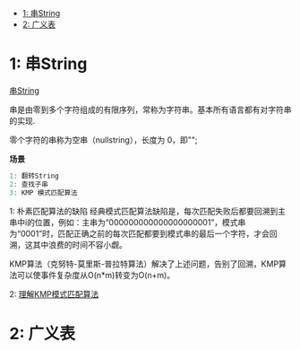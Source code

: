 - [1: 串String](#1-串string)
- [2: 广义表](#2-广义表)


# 1: 串String

 [串String](https://github.com/lppgo/over-algorithm/blob/master/05-%E4%B8%B2%E4%B8%8E%E5%B9%BF%E4%B9%89%E8%A1%A8/01-%E4%B8%B2%E7%AE%80%E4%BB%8B.md)

串是由零到多个字符组成的有限序列，常称为字符串。基本所有语言都有对字符串的实现.

零个字符的串称为空串（nullstring），长度为 0，即"";

**场景**
```go
1: 翻转String
2: 查找子串
3: KMP 模式匹配算法

```
1: 朴素匹配算法的缺陷
经典模式匹配算法缺陷是，每次匹配失败后都要回溯到主串中i的位置，例如：主串为“000000000000000000001”，模式串为“0001”时，匹配正确之前的每次匹配都要到模式串的最后一个字符，才会回溯，这其中浪费的时间不容小觑。

KMP算法（克努特-莫里斯-普拉特算法）解决了上述问题，告别了回溯，KMP算法可以使事件复杂度从O(n*m)转变为O(n+m)。

2: [理解KMP模式匹配算法](https://github.com/lppgo/over-algorithm/blob/master/05-%E4%B8%B2%E4%B8%8E%E5%B9%BF%E4%B9%89%E8%A1%A8/03-KMP%E6%A8%A1%E5%BC%8F%E5%8C%B9%E9%85%8D%E7%AE%97%E6%B3%95.md)




# 2: 广义表